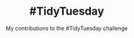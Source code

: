 <h1 align="center">
  #TidyTuesday
</h1>
<p align="center">
My contributions to the #TidyTuesday challenge
</p>

